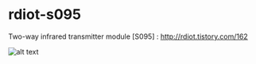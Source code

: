 # rdiot-s095
Two-way infrared transmitter module [S095] : http://rdiot.tistory.com/162

![alt text](http://http://cfile8.uf.tistory.com/image/2274EF4E57DCC86C21F3E9)
